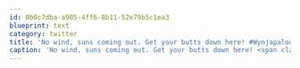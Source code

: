 ```yaml
---
id: 0b0c7dba-a905-4ff6-8b11-52e79b5c1ea3
blueprint: text
category: twitter
title: 'No wind, suns coming out. Get your butts down here! #Wynjapalooza http://twitpic.com/50sqd2'
caption: 'No wind, suns coming out. Get your butts down here! <span class="hashtag hashtag_local">#<a href="http://tweettemp.darylchymko.ca/?tag=wynjapalooza">Wynjapalooza</a> http://twitpic.com/50sqd2'
---
```


